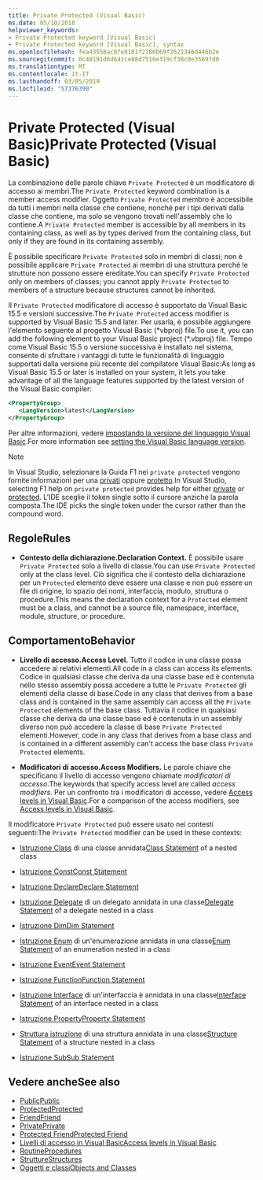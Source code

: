 ```yaml
---
title: Private Protected (Visual Basic)
ms.date: 05/10/2018
helpviewer_keywords:
- Private Protected keyword [Visual Basic]
- Private Protected keyword [Visual Basic], syntax
ms.openlocfilehash: fea43558ac0fe8181f2786b69f2621346d446b2e
ms.sourcegitcommit: 0c48191d6d641ce88d7510e319cf38c0e35697d0
ms.translationtype: MT
ms.contentlocale: it-IT
ms.lasthandoff: 03/05/2019
ms.locfileid: "57376390"
---
```

# <a name="private-protected-visual-basic"></a><span data-ttu-id="ccb79-102">Private Protected (Visual Basic)</span><span class="sxs-lookup"><span data-stu-id="ccb79-102">Private Protected (Visual Basic)</span></span>

<span data-ttu-id="ccb79-103">La combinazione delle parole chiave `Private Protected` è un modificatore di accesso ai membri.</span><span class="sxs-lookup"><span data-stu-id="ccb79-103">The `Private Protected` keyword combination is a member access modifier.</span></span> <span data-ttu-id="ccb79-104">Oggetto `Private Protected` membro è accessibile da tutti i membri nella classe che contiene, nonché per i tipi derivati dalla classe che contiene, ma solo se vengono trovati nell'assembly che lo contiene.</span><span class="sxs-lookup"><span data-stu-id="ccb79-104">A `Private Protected` member is accessible by all members in its containing class, as well as by types derived from the containing class, but only if they are found in its containing assembly.</span></span>

<span data-ttu-id="ccb79-105">È possibile specificare `Private Protected` solo in membri di classi; non è possibile applicare `Private Protected` ai membri di una struttura perché le strutture non possono essere ereditate.</span><span class="sxs-lookup"><span data-stu-id="ccb79-105">You can specify `Private Protected` only on members of classes; you cannot apply `Private Protected` to members of a structure because structures cannot be inherited.</span></span>

<span data-ttu-id="ccb79-106">Il `Private Protected` modificatore di accesso è supportato da Visual Basic 15.5 e versioni successive.</span><span class="sxs-lookup"><span data-stu-id="ccb79-106">The `Private Protected` access modifier is supported by Visual Basic 15.5 and later.</span></span> <span data-ttu-id="ccb79-107">Per usarla, è possibile aggiungere l'elemento seguente al progetto Visual Basic (\*vbproj) file.</span><span class="sxs-lookup"><span data-stu-id="ccb79-107">To use it, you can add the following element to your Visual Basic project (\*.vbproj) file.</span></span> <span data-ttu-id="ccb79-108">Tempo come Visual Basic 15.5 o versione successiva è installato nel sistema, consente di sfruttare i vantaggi di tutte le funzionalità di linguaggio supportati dalla versione più recente del compilatore Visual Basic:</span><span class="sxs-lookup"><span data-stu-id="ccb79-108">As long as Visual Basic 15.5 or later is installed on your system, it lets you take advantage of all the language features supported by the latest version of the Visual Basic compiler:</span></span>

```xml
<PropertyGroup>
   <LangVersion>latest</LangVersion>
</PropertyGroup>
```

<span data-ttu-id="ccb79-109">Per altre informazioni, vedere [impostando la versione del linguaggio Visual Basic](../../language-reference/configure-language-version.md).</span><span class="sxs-lookup"><span data-stu-id="ccb79-109">For more information see [setting the Visual Basic language version](../../language-reference/configure-language-version.md).</span></span>

> [!NOTE]
> <span data-ttu-id="ccb79-110">In Visual Studio, selezionare la Guida F1 nei `private protected` vengono fornite informazioni per una [privati](private.md) oppure [protetto](protected.md).</span><span class="sxs-lookup"><span data-stu-id="ccb79-110">In Visual Studio, selecting F1 help on `private protected` provides help for either [private](private.md) or [protected](protected.md).</span></span> <span data-ttu-id="ccb79-111">L'IDE sceglie il token single sotto il cursore anziché la parola composta.</span><span class="sxs-lookup"><span data-stu-id="ccb79-111">The IDE picks the single token under the cursor rather than the compound word.</span></span>

## <a name="rules"></a><span data-ttu-id="ccb79-112">Regole</span><span class="sxs-lookup"><span data-stu-id="ccb79-112">Rules</span></span>

- <span data-ttu-id="ccb79-113">**Contesto della dichiarazione.**</span><span class="sxs-lookup"><span data-stu-id="ccb79-113">**Declaration Context.**</span></span> <span data-ttu-id="ccb79-114">È possibile usare `Private Protected` solo a livello di classe.</span><span class="sxs-lookup"><span data-stu-id="ccb79-114">You can use `Private Protected` only at the class level.</span></span> <span data-ttu-id="ccb79-115">Ciò significa che il contesto della dichiarazione per un `Protected` elemento deve essere una classe e non può essere un file di origine, lo spazio dei nomi, interfaccia, modulo, struttura o procedure.</span><span class="sxs-lookup"><span data-stu-id="ccb79-115">This means the declaration context for a `Protected` element must be a class, and cannot be a source file, namespace, interface, module, structure, or procedure.</span></span>

## <a name="behavior"></a><span data-ttu-id="ccb79-116">Comportamento</span><span class="sxs-lookup"><span data-stu-id="ccb79-116">Behavior</span></span>

- <span data-ttu-id="ccb79-117">**Livello di accesso.**</span><span class="sxs-lookup"><span data-stu-id="ccb79-117">**Access Level.**</span></span> <span data-ttu-id="ccb79-118">Tutto il codice in una classe possa accedere ai relativi elementi.</span><span class="sxs-lookup"><span data-stu-id="ccb79-118">All code in a class can access its elements.</span></span> <span data-ttu-id="ccb79-119">Codice in qualsiasi classe che deriva da una classe base ed è contenuta nello stesso assembly possa accedere a tutte le `Private Protected` gli elementi della classe di base.</span><span class="sxs-lookup"><span data-stu-id="ccb79-119">Code in any class that derives from a base class and is contained in the same assembly can access all the `Private Protected` elements of the base class.</span></span> <span data-ttu-id="ccb79-120">Tuttavia il codice in qualsiasi classe che deriva da una classe base ed è contenuta in un assembly diverso non può accedere la classe di base `Private Protected` elementi.</span><span class="sxs-lookup"><span data-stu-id="ccb79-120">However, code in any class that derives from a base class and is contained in a different assembly can't access the base class `Private Protected` elements.</span></span>

- <span data-ttu-id="ccb79-121">**Modificatori di accesso.**</span><span class="sxs-lookup"><span data-stu-id="ccb79-121">**Access Modifiers.**</span></span> <span data-ttu-id="ccb79-122">Le parole chiave che specificano il livello di accesso vengono chiamate *modificatori di accesso*.</span><span class="sxs-lookup"><span data-stu-id="ccb79-122">The keywords that specify access level are called *access modifiers*.</span></span> <span data-ttu-id="ccb79-123">Per un confronto tra i modificatori di accesso, vedere [Access levels in Visual Basic](../../../visual-basic/programming-guide/language-features/declared-elements/access-levels.md).</span><span class="sxs-lookup"><span data-stu-id="ccb79-123">For a comparison of the access modifiers, see [Access levels in Visual Basic](../../../visual-basic/programming-guide/language-features/declared-elements/access-levels.md).</span></span>

<span data-ttu-id="ccb79-124">Il modificatore `Private Protected` può essere usato nei contesti seguenti:</span><span class="sxs-lookup"><span data-stu-id="ccb79-124">The `Private Protected` modifier can be used in these contexts:</span></span>

- <span data-ttu-id="ccb79-125">[Istruzione Class](../../../visual-basic/language-reference/statements/class-statement.md) di una classe annidata</span><span class="sxs-lookup"><span data-stu-id="ccb79-125">[Class Statement](../../../visual-basic/language-reference/statements/class-statement.md) of a nested class</span></span>

- [<span data-ttu-id="ccb79-126">Istruzione Const</span><span class="sxs-lookup"><span data-stu-id="ccb79-126">Const Statement</span></span>](../../../visual-basic/language-reference/statements/const-statement.md)

- [<span data-ttu-id="ccb79-127">Istruzione Declare</span><span class="sxs-lookup"><span data-stu-id="ccb79-127">Declare Statement</span></span>](../../../visual-basic/language-reference/statements/declare-statement.md)

- <span data-ttu-id="ccb79-128">[Istruzione Delegate](../../../visual-basic/language-reference/statements/delegate-statement.md) di un delegato annidata in una classe</span><span class="sxs-lookup"><span data-stu-id="ccb79-128">[Delegate Statement](../../../visual-basic/language-reference/statements/delegate-statement.md) of a delegate nested in a class</span></span>

- [<span data-ttu-id="ccb79-129">Istruzione Dim</span><span class="sxs-lookup"><span data-stu-id="ccb79-129">Dim Statement</span></span>](../../../visual-basic/language-reference/statements/dim-statement.md)

- <span data-ttu-id="ccb79-130">[Istruzione Enum](../../../visual-basic/language-reference/statements/enum-statement.md) di un'enumerazione annidata in una classe</span><span class="sxs-lookup"><span data-stu-id="ccb79-130">[Enum Statement](../../../visual-basic/language-reference/statements/enum-statement.md) of an enumeration nested in a class</span></span>

- [<span data-ttu-id="ccb79-131">Istruzione Event</span><span class="sxs-lookup"><span data-stu-id="ccb79-131">Event Statement</span></span>](../../../visual-basic/language-reference/statements/event-statement.md)

- [<span data-ttu-id="ccb79-132">Istruzione Function</span><span class="sxs-lookup"><span data-stu-id="ccb79-132">Function Statement</span></span>](../../../visual-basic/language-reference/statements/function-statement.md)

- <span data-ttu-id="ccb79-133">[Istruzione Interface](../../../visual-basic/language-reference/statements/interface-statement.md) di un'interfaccia è annidata in una classe</span><span class="sxs-lookup"><span data-stu-id="ccb79-133">[Interface Statement](../../../visual-basic/language-reference/statements/interface-statement.md) of an interface nested in a class</span></span>

- [<span data-ttu-id="ccb79-134">Istruzione Property</span><span class="sxs-lookup"><span data-stu-id="ccb79-134">Property Statement</span></span>](../../../visual-basic/language-reference/statements/property-statement.md)

- <span data-ttu-id="ccb79-135">[Struttura istruzione](../../../visual-basic/language-reference/statements/structure-statement.md) di una struttura annidata in una classe</span><span class="sxs-lookup"><span data-stu-id="ccb79-135">[Structure Statement](../../../visual-basic/language-reference/statements/structure-statement.md) of a structure nested in a class</span></span>

- [<span data-ttu-id="ccb79-136">Istruzione Sub</span><span class="sxs-lookup"><span data-stu-id="ccb79-136">Sub Statement</span></span>](../../../visual-basic/language-reference/statements/sub-statement.md)

## <a name="see-also"></a><span data-ttu-id="ccb79-137">Vedere anche</span><span class="sxs-lookup"><span data-stu-id="ccb79-137">See also</span></span>

- [<span data-ttu-id="ccb79-138">Public</span><span class="sxs-lookup"><span data-stu-id="ccb79-138">Public</span></span>](../../../visual-basic/language-reference/modifiers/public.md)
- [<span data-ttu-id="ccb79-139">Protected</span><span class="sxs-lookup"><span data-stu-id="ccb79-139">Protected</span></span>](../../../visual-basic/language-reference/modifiers/protected.md)
- [<span data-ttu-id="ccb79-140">Friend</span><span class="sxs-lookup"><span data-stu-id="ccb79-140">Friend</span></span>](friend.md)
- [<span data-ttu-id="ccb79-141">Private</span><span class="sxs-lookup"><span data-stu-id="ccb79-141">Private</span></span>](../../../visual-basic/language-reference/modifiers/private.md)
- [<span data-ttu-id="ccb79-142">Protected Friend</span><span class="sxs-lookup"><span data-stu-id="ccb79-142">Protected Friend</span></span>](./protected-friend.md)
- [<span data-ttu-id="ccb79-143">Livelli di accesso in Visual Basic</span><span class="sxs-lookup"><span data-stu-id="ccb79-143">Access levels in Visual Basic</span></span>](../../../visual-basic/programming-guide/language-features/declared-elements/access-levels.md)
- [<span data-ttu-id="ccb79-144">Routine</span><span class="sxs-lookup"><span data-stu-id="ccb79-144">Procedures</span></span>](../../../visual-basic/programming-guide/language-features/procedures/index.md)
- [<span data-ttu-id="ccb79-145">Strutture</span><span class="sxs-lookup"><span data-stu-id="ccb79-145">Structures</span></span>](../../../visual-basic/programming-guide/language-features/data-types/structures.md)
- [<span data-ttu-id="ccb79-146">Oggetti e classi</span><span class="sxs-lookup"><span data-stu-id="ccb79-146">Objects and Classes</span></span>](../../../visual-basic/programming-guide/language-features/objects-and-classes/index.md)
